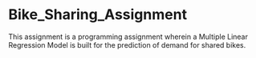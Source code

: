 # Bike_Sharing_Assignment
This assignment is a programming assignment wherein a Multiple Linear Regression Model is built for the prediction of demand for shared bikes.
